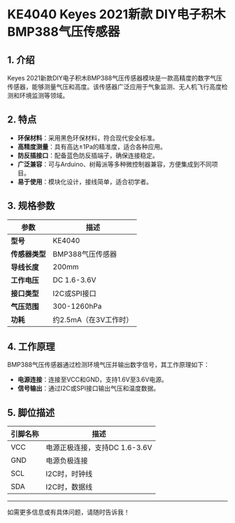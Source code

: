 
# KE4040 Keyes 2021新款 DIY电子积木 BMP388气压传感器

## 1. 介绍

Keyes 2021新款DIY电子积木BMP388气压传感器模块是一款高精度的数字气压传感器，能够测量气压和高度。该传感器广泛应用于气象监测、无人机飞行高度检测和环境监测等领域。

## 2. 特点

- **环保材料**：采用黑色环保材料，符合现代安全标准。
- **高精度测量**：具有高达±1Pa的精准度，适合各种应用。
- **防反插接口**：配备蓝色防反插端子，确保连接稳定。
- **广泛兼容**：可与Arduino、树莓派等多种微控制器兼容，方便集成到不同项目。
- **易于使用**：模块化设计，接线简单，适合初学者。

## 3. 规格参数

| 参数          | 描述                     |
|---------------|-------------------------|
| **型号**      | KE4040                  |
| **传感器类型**| BMP388气压传感器       |
| **导线长度**  | 200mm                   |
| **工作电压**  | DC 1.6-3.6V            |
| **接口类型**  | I2C或SPI接口             |
| **气压范围**  | 300-1260hPa             |
| **功耗**      | 约2.5mA（在3V工作时）    |

## 4. 工作原理

BMP388气压传感器通过检测环境气压并输出数字信号，其工作原理如下：

- **电源连接**：连接至VCC和GND，支持1.6V至3.6V电源。
- **信号输出**：通过I2C或SPI接口输出气压和温度数据。

## 5. 脚位描述

| 引脚名称 | 描述                             |
|----------|----------------------------------|
| VCC      | 电源正极连接，支持DC 1.6-3.6V   |
| GND      | 电源负极连接                     |
| SCL      | I2C时，时钟线                   |
| SDA      | I2C时，数据线                   |

---

如需更多信息或有具体问题，请随时告诉我！
